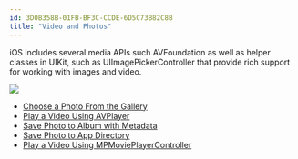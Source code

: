 ```yaml
---
id: 3D0B358B-01FB-BF3C-CCDE-6D5C73B82C8B
title: "Video and Photos"
---
```


iOS includes several media APIs such AVFoundation as well as helper classes
in UIKit, such as UIImagePickerController that provide rich support for working
with images and video.

 [ ![](Images/Image_Picker.png)](Images/Image_Picker.png)

-   [Choose a Photo From the Gallery](/Recipes/ios/media/video_and_photos/choose_a_photo_from_the_gallery)
-   [Play a Video Using AVPlayer](/Recipes/ios/media/video_and_photos/play_a_video_using_avplayer)
-   [Save Photo to Album with Metadata](/Recipes/ios/media/video_and_photos/save_photo_to_album_with_metadata)
-   [Save Photo to App Directory](/Recipes/ios/media/video_and_photos/save_photo_to_app_directory)
-   [Play a Video Using MPMoviePlayerController](/Recipes/ios/media/video_and_photos/play_a_video_using_mpmovieplayercontroller)

